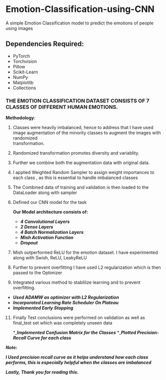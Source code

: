 # Emotion-Classification-using-CNN
A simple Emotion Classification model to predict the emotions of people using images

## Dependencies Required:

* PyTorch
* Torchvision
* Pillow
* Scikit-Learn
* NumPy
* Matplotlib
* Collections
  

### THE EMOTION CLASSIFICATION DATASET CONSISTS OF 7 CLASSES OF DIFFERENT HUMAN EMOTIONS.

__Methodology__:

1. Classes were heavily imbalanced, hence to address that I have used image augmentation of the minority classes to augment the images with randomized   
   transformation.
   
2. Randomized transformation promotes diversity and variablity.

3. Further we combine both the augmentation data with original data.

4. I applied Weighted Random Sampler to assign weight importances to each class , as this is essential to handle imbalanced classes

5. The Combined data of training and validation is then loaded to the DataLoader along with sampler
   
6. Defined our CNN model for the task


   __Our Model architecture consists of:__
      
     
     * ___4 Convolutional Layers___
     * ___2 Dense Layers___
     * ___4 Batch Normalization Layers___
     * ___Mish Activation Function___
     * ___Dropout___



8. Mish outperformed ReLU for the emotion dataset. I have experimented along with Swish, ReLU, LeakyReLU

9. Further to prevent overfitting I have used L2 regularization which is then passed to the Optimizer
   
10. Integrated various method to stablilize learning and to prevent overfitting.
    

   * ___Used ADAMW as optimizer with L2 Regularization___
   * ___Incorporated Learning Rate Scheduler On Plateau___
   * ___Implemented Early Stopping___


11. Finally Test conclusions were performed on validation as well as final_test set which was completely unseen data
    

    *____Implemented Confusion Matrix for the Classes___
    *____Plotted Precision-Recall Curve for each class___


___Note:___

___I Used precision recall curve as it helps understand how each class performs, this is especially helpful when the classes are imbalanced___


___Lastly, Thank you for reading this.___


 
       
